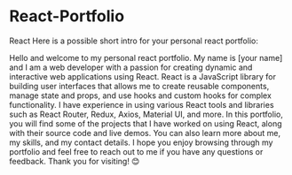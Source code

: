 # React-Portfolio
React
Here is a possible short intro for your personal react portfolio:

Hello and welcome to my personal react portfolio. My name is [your name] and I am a web developer with a passion for creating dynamic and interactive web applications using React. React is a JavaScript library for building user interfaces that allows me to create reusable components, manage state and props, and use hooks and custom hooks for complex functionality. I have experience in using various React tools and libraries such as React Router, Redux, Axios, Material UI, and more. In this portfolio, you will find some of the projects that I have worked on using React, along with their source code and live demos. You can also learn more about me, my skills, and my contact details. I hope you enjoy browsing through my portfolio and feel free to reach out to me if you have any questions or feedback. Thank you for visiting! 😊
